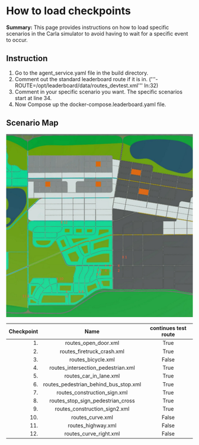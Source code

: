 # How to load checkpoints

**Summary:** This page provides instructions on how to load specific scenarios in the Carla simulator to avoid having to wait for a specific event to occur.

## Instruction

1. Go to the agent_service.yaml file in the build directory.
2. Comment out the standard leaderboard route if it is in. ('''- ROUTE=/opt/leaderboard/data/routes_devtest.xml''' ln:32)
3. Comment in your specific scenario you want. The specific scenarios start at line 34.
4. Now Compose up the docker-compose.leaderboard.yaml file.

## Scenario Map

![Map](../assets/carla_map_checkpoints.jpg)

|Checkpoint|Name| continues test route|
|---------:|:--:|:-------------------:|
|1.|routes_open_door.xml| True|
|2.|routes_firetruck_crash.xml| True|
|3.|routes_bicycle.xml| False|
|4.|routes_intersection_pedestrian.xml| True|
|5.|routes_car_in_lane.xml|True|
|6.|routes_pedestrian_behind_bus_stop.xml| True|
|7.|routes_construction_sign.xml| True|
|8.|routes_stop_sign_pedestrian_cross| True|
|9.|routes_construction_sign2.xml| True|
|10.|routes_curve.xml| False|
|11.|routes_highway.xml| False|
|12.|routes_curve_right.xml| False|
